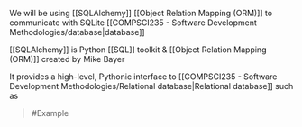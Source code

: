 We will be using [[SQLAlchemy]] [[Object Relation Mapping (ORM)]] to communicate with SQLite [[COMPSCI235 - Software Development Methodologies/database|database]]

[[SQLAlchemy]] is Python [[SQL]] toolkit & [[Object Relation Mapping (ORM)]] created by Mike Bayer

It provides a high-level, Pythonic interface to [[COMPSCI235 - Software Development Methodologies/Relational database|Relational database]] such as 
>	#Example 
>	